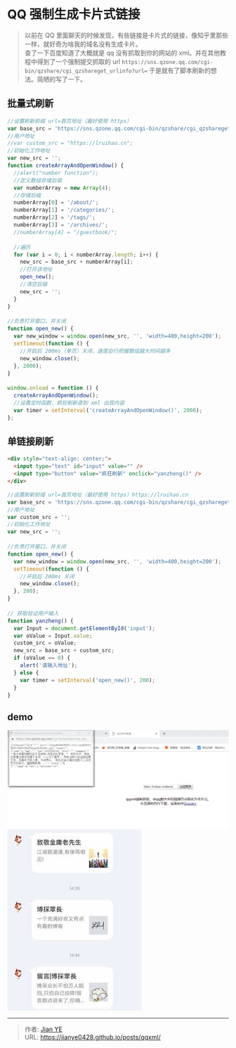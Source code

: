 # QQ 强制生成卡片式链接


> 以前在 QQ 里面聊天的时候发现，有些链接是卡片式的链接，像知乎里那些一样，就好奇为啥我的域名没有生成卡片。  
> 查了一下百度知道了大概就是 qq 没有抓取到你的网站的 xml。并在其他教程中得到了一个强制提交抓取的 url `https://sns.qzone.qq.com/cgi-bin/qzshare/cgi_qzshareget_urlinfo?url=` 于是就有了脚本刷新的想法。简陋的写了一下。

<!--more-->

## 批量式刷新

```javascript 批量式刷新 js
//设置刷新前缀 url=首页地址（最好使用 https）
var base_src = 'https://sns.qzone.qq.com/cgi-bin/qzshare/cgi_qzshareget_urlinfo?url=https://lruihao.cn';
//用户地址
//var custom_src = "https://lruihao.cn";
//初始化工作地址
var new_src = '';
function createArrayAndOpenWindow() {
  //alert("number function");
  //定义数组存储后缀
  var numberArray = new Array(4);
  //存储后缀
  numberArray[0] = '/about/';
  numberArray[1] = '/categories/';
  numberArray[2] = '/tags/';
  numberArray[3] = '/archives/';
  //numberArray[4] = "/guestbook/";

  //遍历
  for (var i = 0; i < numberArray.length; i++) {
    new_src = base_src + numberArray[i];
    //打开该地址
    open_new();
    //清空后缀
    new_src = '';
  }
}

//负责打开窗口，并关闭
function open_new() {
  var new_window = window.open(new_src, '', 'width=400,height=200');
  setTimeout(function () {
    //开启后 200ms（单页）关闭，速度自行把握数组越大时间越多
    new_window.close();
  }, 2000);
}

window.onload = function () {
  createArrayAndOpenWindow();
  //设置定时函数，疯狂刷新直到 xml 出现内容
  var timer = setInterval('createArrayAndOpenWindow()', 2000);
};
```

## 单链接刷新

```html html
<div style="text-align: center;">
  <input type="text" id="input" value="" />
  <input type="button" value="疯狂刷新" onclick="yanzheng()" />
</div>
```

```javascript 单链接刷新 js
//设置刷新前缀 url=首页地址（最好使用 https）https://lruihao.cn
var base_src = 'https://sns.qzone.qq.com/cgi-bin/qzshare/cgi_qzshareget_urlinfo?url=';
//用户地址
var custom_src = '';
//初始化工作地址
var new_src = '';

//负责打开窗口，并关闭
function open_new() {
  var new_window = window.open(new_src, '', 'width=400,height=200');
  setTimeout(function () {
    //开启后 200ms 关闭
    new_window.close();
  }, 200);
}

// 获取验证用户输入
function yanzheng() {
  var Input = document.getElementById('input');
  var oValue = Input.value;
  custom_src = oValue;
  new_src = base_src + custom_src;
  if (oValue == 0) {
    alert('请输入地址');
  } else {
    var timer = setInterval('open_new()', 200);
  }
}
```

## demo

![线上 demo 仅做参考请自行下载](images/1.png '线上 demo 仅做参考请自行下载')  
![效果](images/2.png '效果')


---

> 作者: [Jian YE](https://github.com/jianye0428)  
> URL: https://jianye0428.github.io/posts/qqxml/  

